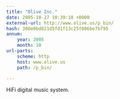 ```yaml
---
title: "Olive Inc."
date: 2005-10-27 10:39:18 +0000
external-url: http://www.olive.us/p_bin/
hash: 380e0bd821d5fd1f13c25f806be7b795
annum:
    year: 2005
    month: 10
url-parts:
    scheme: http
    host: www.olive.us
    path: /p_bin/

---
```


HiFi digital music system.
